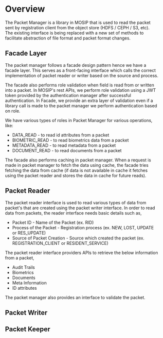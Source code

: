 # Overview
The Packet Manager is a library in MOSIP that is used to read the packet sent by registration client from the object store (HDFS / CEPH / S3, etc). The existing interface is being replaced with a new set of methods to facilitate abstraction of file format and packet format changes.

## Facade Layer
The packet manager follows a facade design pattern hence we have a facade layer. This serves as a front-facing interface which calls the correct implementation of packet reader or writer based on the source and process.

The facade also performs role validation when field is read from or written into a packet. In MOSIP's rest APIs, we perform role validation using a JWT token provided by the authentication manager after successful authentication. In Facade, we provide an extra layer of validation even if a library call is made to the packet manager we perform authentication based on role. 

We have various types of roles in Packet Manager for various operations, like:
* DATA_READ - to read id attributes from a packet
* BIOMETRIC_READ - to read biometrics data from a packet
* METADATA_READ - to read metadata from a packet
* DOCUMENT_READ - to read documents from a packet

The facade also performs caching in packet manager. When a request is made in packet manager to fetch the data using cache, the facade tries fetching the data from cache (if data is not available in cache it fetches using the packet reader and stores the data in cache for future reads).

## Packet Reader
The packet reader interface is used to read various types of data from packet's that are created using the packet writer interface. In order to read data from packets, the reader interface needs basic details such as, 
* Packet ID -  Name of the Packet (ex. RID)
* Process of the Packet - Registration process (ex. NEW, LOST, UPDATE or RES_UPDATE)
* Source of Packet Creation - Source which created the packet (ex. REGISTRATION_CLIENT or RESIDENT_SERVICE)

The packet reader interface providers APIs to retrieve the below information from a packet,
* Audit Trails
* Biometrics
* Documents
* Meta Information
* ID attributes

The packet manager also provides an interface to validate the packet.

## Packet Writer


## Packet Keeper